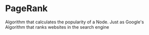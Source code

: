 # PageRank
Algorithm that calculates the popularity of a Node. Just as Google's Algorithm that ranks websites in the search engine
